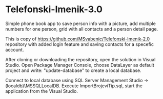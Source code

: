 # Telefonski-Imenik-3.0
Simple phone book app to save person info with a picture, add multiple numbers for one person,  grid with all contacts and a person detail page.

This is copy of https://github.com/MSvabenic/Telefonski-Imenik-2.0 repository with added login feature and saving contacts for a specefic account.

After cloning or downloading the repository, open the solution in Visual Studio. Open Package Manager Console, choose DataLayer as 
default project and write: "update-database" to create a local database.

Connect to local database using SQL Server Management Studio -> (localdb)\MSSQLLocalDB.
Execute ImportBrojeviTip.sql, start the application from the Visual Studio.
